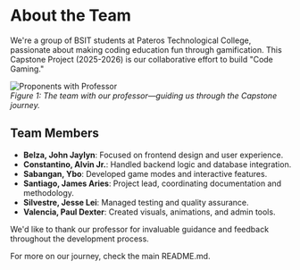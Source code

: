 # About the Team

We're a group of BSIT students at Pateros Technological College, passionate about making coding education fun through gamification. This Capstone Project (2025-2026) is our collaborative effort to build "Code Gaming."

![Proponents with Professor](images/proponents_with_professor.jpg)  
*Figure 1: The team with our professor—guiding us through the Capstone journey.*

## Team Members
- **Belza, John Jaylyn**: Focused on frontend design and user experience.  
- **Constantino, Alvin Jr.**: Handled backend logic and database integration.  
- **Sabangan, Ybo**: Developed game modes and interactive features.  
- **Santiago, James Aries**: Project lead, coordinating documentation and methodology.  
- **Silvestre, Jesse Lei**: Managed testing and quality assurance.  
- **Valencia, Paul Dexter**: Created visuals, animations, and admin tools.  

We'd like to thank our professor for invaluable guidance and feedback throughout the development process.

For more on our journey, check the main README.md.
